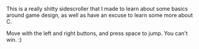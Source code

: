 This is a really shitty sidescroller that I made to learn about some basics around game design, as 
well as have an excuse to learn some more about C.

Move with the left and right buttons, and press space to jump. You can't win. :)
